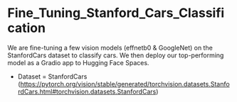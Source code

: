 # Fine_Tuning_Stanford_Cars_Classification

We are fine-tuning a few vision models (effnetb0 & GoogleNet) on the StanfordCars dataset to classify cars. We then deploy our top-performing model as a Gradio app to Hugging Face Spaces. 

- Dataset = StanfordCars (https://pytorch.org/vision/stable/generated/torchvision.datasets.StanfordCars.html#torchvision.datasets.StanfordCars) 

